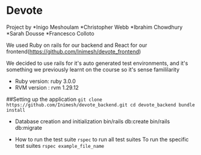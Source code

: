 # Devote

Project by
 *Inigo Meshoulam
 *Christopher Webb
 *Ibrahim Chowdhury
 *Sarah Dousse
 *Francesco Colloto 

We used Ruby on rails for our backend and React for our frontend(https://github.com/Inimesh/devote_frontend)

We decided to use rails for it's auto generated test environments, and it's something we previously learnt on the course so it's sense famililarity

* Ruby version: ruby 3.0.0
* RVM version : rvm 1.29.12

##Setting up the application
    ``` git clone https://github.com/Inimesh/devote_backend.git
        cd devote_backend
        bundle install ``` 


* Database creation and initialization
    bin/rails db:create
    bin/rails db:migrate

* How to run the test suite
    ``` rspec ```  to run all test suites
    To run the specific test suites
    ```rspec example_file_name``` 

